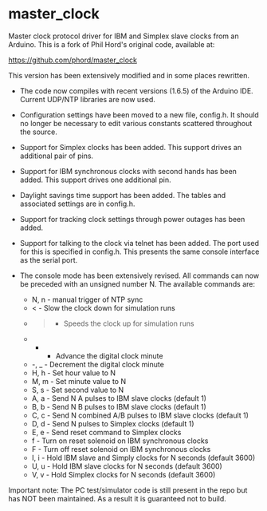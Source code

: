 master_clock
============

Master clock protocol driver for IBM and Simplex slave clocks from an Arduino.
This is a fork of Phil Hord's original code, available at:

   https://github.com/phord/master_clock

This version has been extensively modified and in some places rewritten.

- The code now compiles with recent versions (1.6.5) of the Arduino IDE.
  Current UDP/NTP libraries are now used.

- Configuration settings have been moved to a new file, config.h. It should
  no longer be necessary to edit various constants scattered throughout the
  source.

- Support for Simplex clocks has been added. This support drives an additional
  pair of pins.

- Support for IBM synchronous clocks with second hands has been added. This
  support drives one additional pin.
    
- Daylight savings time support has been added. The tables and associated
  settings are in config.h.
  
- Support for tracking clock settings through power outages has been added.

- Support for talking to the clock via telnet has been added. The port used
  for this is specified in config.h. This presents the same console interface
  as the serial port.
  
- The console mode has been extensively revised. All commands can now be
  preceded with an unsigned number N. The available commands are:
  
  * N, n - manual trigger of NTP sync
  * <    - Slow the clock down for simulation runs
  * >    - Speeds the clock up for simulation runs
  * +    - Advance the digital clock minute
  * -, _ - Decrement the digital clock minute
  * H, h - Set hour value to N
  * M, m - Set minute value to N
  * S, s - Set second value to N
  * A, a - Send N A pulses to IBM slave clocks (default 1)
  * B, b - Send N B pulses to IBM slave clocks (default 1)
  * C, c - Send N combined A/B pulses  to IBM slave clocks (default 1)
  * D, d - Send N pulses to Simplex clocks (default 1)
  * E, e - Send reset command to Simplex clocks
  * f    - Turn on reset solenoid on IBM synchronous clocks 
  * F    - Turn off reset solenoid on IBM synchronous clocks
  * I, i - Hold IBM slave and Simply clocks for N seconds (default 3600)
  * U, u - Hold IBM slave clocks for N seconds (default 3600)
  * V, v - Hold Simplex clocks for N seconds (default 3600)

Important note: The PC test/simulator code is still present in the repo but
has NOT been maintained. As a result it is guaranteed not to build.
